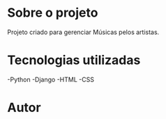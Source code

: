 # Sobre o projeto
Projeto criado para gerenciar Músicas pelos artistas.

# Tecnologias utilizadas
-Python
-Django
-HTML
-CSS

# Autor


